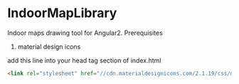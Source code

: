 # IndoorMapLibrary

Indoor maps drawing tool for Angular2.
Prerequisites 

1) material design icons

add this line into your head tag section of index.html
```html
<link rel="stylesheet" href="//cdn.materialdesignicons.com/2.1.19/css/materialdesignicons.min.css">
```
